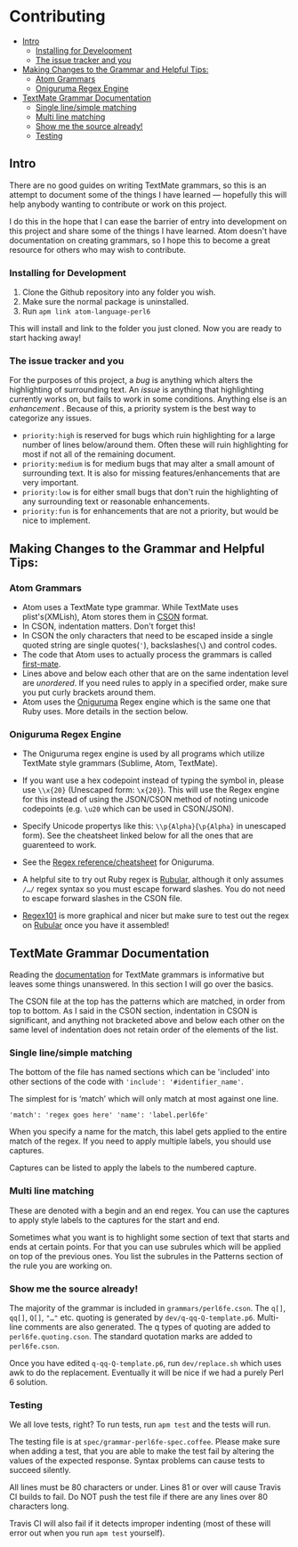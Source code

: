 
Contributing
=================

* [Intro](#intro)
   * [Installing for Development](#installing-for-development)
   * [The issue tracker and you](#the-issue-tracker-and-you)
* [Making Changes to the Grammar and Helpful Tips:](#making-changes-to-the-grammar-and-helpful-tips)
   * [Atom Grammars](#atom-grammars)
   * [Oniguruma Regex Engine](#oniguruma-regex-engine)
* [TextMate Grammar Documentation](#textmate-grammar-documentation)
   * [Single line/simple matching](#single-linesimple-matching)
   * [Multi line matching](#multi-line-matching)
   * [Show me the source already!](#show-me-the-source-already)
   * [Testing](#testing)

## Intro
There are no good guides on writing TextMate grammars, so this is an attempt
to document some of the things I have learned — hopefully this will help
anybody wanting to contribute or work on this project.

I do this in the hope that I can ease the barrier of entry into development
on this project and share some of the things I have learned. Atom doesn't have
documentation on creating grammars, so I hope this to become a great resource
for others who may wish to contribute.

### Installing for Development
1. Clone the Github repository into any folder you wish.
2. Make sure the normal package is uninstalled.
3. Run `apm link atom-language-perl6`

This will install and link to the folder you just cloned. Now you are ready to
start hacking away!

### The issue tracker and you
For the purposes of this project, a *bug* is anything which alters the
highlighting of surrounding text. An *issue* is anything that highlighting
currently works on, but fails to work in some conditions.
Anything else is an *enhancement* .
Because of this, a priority system is the best way to categorize any issues.

* `priority:high` is reserved for bugs which ruin highlighting for a large
  number of lines below/around them. Often these will ruin highlighting for most
  if not all of the remaining document.
* `priority:medium` is for medium bugs that may alter a small amount of
  surrounding text. It is also for missing features/enhancements that are
  very important.
* `priority:low` is for either small bugs that don't ruin the highlighting of
  any surrounding text or reasonable enhancements.
* `priority:fun` is for enhancements that are not a priority, but would be nice
  to implement.

## Making Changes to the Grammar and Helpful Tips:

### Atom Grammars

* Atom uses a TextMate type grammar. While TextMate uses plist's(XMLish),
  Atom stores them in [CSON][CSON] format.
* In CSON, indentation matters. Don't forget this!
* In CSON the only characters that need to be escaped inside a single quoted
  string are single quotes(`'`), backslashes(`\`) and control codes.
* The code that Atom uses to actually process the grammars is called
  [first-mate][first-mate].
* Lines above and below each other that are on the same indentation level
  are _unordered_. If you need rules to apply in a specified order, make
  sure you put curly brackets around them.
* Atom uses the [Oniguruma][Oniguruma] Regex engine which is the same one that
  Ruby uses. More details in the section below.

### Oniguruma Regex Engine
* The Oniguruma regex engine is used by all programs which utilize
  TextMate style grammars (Sublime, Atom, TextMate).
* If you want use a hex codepoint instead of typing the symbol in, please use
  `\\x{20}` (Unescaped form: `\x{20}`).
  This will use the Regex engine for this instead of using the JSON/CSON method
  of noting unicode codepoints (e.g. `\u20` which can be used in CSON/JSON).
* Specify Unicode propertys like this: `\\p{Alpha}`(`\p{Alpha}` in unescaped
  form). See the cheatsheet linked below for all the ones that are guarenteed
  to work.


* See the [Regex reference/cheatsheet][Oniguruma-RE] for Oniguruma.

* A helpful site to try out Ruby regex is [Rubular][Rubular], although it only
  assumes `/…/` regex syntax so you must escape forward slashes. You do not
  need to escape forward slashes in the CSON file.
* [Regex101](regex101.com) is more graphical and nicer but make
  sure to test out the regex on [Rubular][Rubular] once you have it assembled!

## TextMate Grammar Documentation
Reading the [documentation][textmate] for TextMate grammars is informative but
leaves some things unanswered. In this section I will go over the basics.

The CSON file at the top has the patterns which are matched, in order from top
to bottom. As I said in the CSON section, indentation in CSON is significant,
and anything not bracketed above and below each other on the same level of
indentation does not retain order of the elements of the list.

### Single line/simple matching
The bottom of the file has named sections which can be 'included' into other
sections of the code with `'include': '#identifier_name'`.

The simplest for is ‘match’ which will only match at most against one line.

`'match': 'regex goes here'
'name': 'label.perl6fe'`

When you specify a name for the match, this label gets applied to the entire
match of the regex. If you need to apply multiple labels, you should use
captures.

Captures can be listed to apply the labels to the numbered capture.

### Multi line matching
These are denoted with a begin and an end regex. You can use the captures
to apply style labels to the captures for the start and end.

Sometimes what you want is to highlight some section of text that starts and
ends at certain points. For that you can use subrules which will be applied
on top of the previous ones. You list the subrules in the Patterns section
of the rule you are working on.

### Show me the source already!
The majority of the grammar is included in `grammars/perl6fe.cson`.
The `q[]`, `qq[]`, `Q[]`, `"…"` etc. quoting is generated by
`dev/q-qq-Q-template.p6`. Multi-line comments are also generated. The q
types of quoting are added to `perl6fe.quoting.cson`. The standard quotation
marks are added to `perl6fe.cson`.

Once you have edited `q-qq-Q-template.p6`, run `dev/replace.sh` which uses
awk to do the replacement. Eventually it will be nice if we had a purely Perl 6
solution.

### Testing
We all love tests, right? To run tests, run `apm test` and the tests will run.

The testing file is at `spec/grammar-perl6fe-spec.coffee`. Please make sure
when adding a test, that you are able to make the test fail by altering the
values of the expected response. Syntax problems can cause tests to succeed
silently.

All lines must be 80 characters or under. Lines 81 or over will cause Travis CI
builds to fail.  Do NOT push the test file if there are any lines over 80
characters long.

Travis CI will also fail if it detects improper indenting (most of these will
error out when you run `apm test` yourself).



[CSON]: https://github.com/bevry/cson
[Rubular]: http://rubular.com/
[Oniguruma]: https://en.wikipedia.org/wiki/Oniguruma
[Oniguruma-RE]: https://github.com/kkos/oniguruma/blob/master/doc/RE
[first-mate]: https://github.com/atom/first-mate
[textmate]: https://manual.macromates.com/en/language_grammars.html

